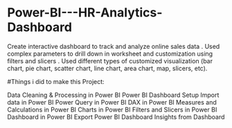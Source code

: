 # Power-BI---HR-Analytics-Dashboard
Create interactive dashboard to track and analyze online sales data . Used complex parameters to drill down in worksheet and customization using filters and slicers . Used different types of customized visualization (bar chart, pie chart, scatter chart, line chart, area chart, map, slicers, etc).


#Things i did to make this Project:

Data Cleaning & Processing in Power BI
Power BI Dashboard Setup
Import data in Power BI
Power Query in Power BI
DAX in Power BI
Measures and Calculations in Power BI
Charts in Power BI
Filters and Slicers in Power BI
Dashboard in Power BI 
Export Power BI Dashboard
Insights from Dashboard 

